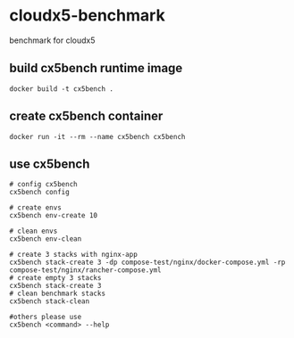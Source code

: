 # cloudx5-benchmark
benchmark for cloudx5

## build cx5bench runtime image

    docker build -t cx5bench .

## create cx5bench container

    docker run -it --rm --name cx5bench cx5bench

## use cx5bench

    # config cx5bench
    cx5bench config
    
    # create envs
    cx5bench env-create 10
    
    # clean envs
    cx5bench env-clean
    
    # create 3 stacks with nginx-app
    cx5bench stack-create 3 -dp compose-test/nginx/docker-compose.yml -rp compose-test/nginx/rancher-compose.yml
    # create empty 3 stacks
    cx5bench stack-create 3
    # clean benchmark stacks
    cx5bench stack-clean
    
    #others please use
    cx5bench <command> --help
    
    



